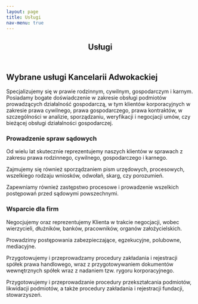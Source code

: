 ```yaml
---
layout: page
title: Usługi
nav-menu: true
---
```


<!-- Main -->
<div id="main" class="alt">

<!-- One -->
<section id="one">
	<div class="inner">
		<header class="major">
			<h1>Usługi</h1>
		</header>

<!-- Content -->
<h2 id="content">Wybrane usługi Kancelarii Adwokackiej</h2>
<p>
	Specjalizujemy się w prawie rodzinnym, cywilnym, gospodarczym i karnym. Posiadamy bogate doświadczenie w zakresie obsługi podmiotów prowadzących działalność gospodarczą, w tym klientów korporacyjnych w zakresie prawa cywilnego, prawa gospodarczego, prawa kontraktów, w szczególności w analizie, sporządzaniu, weryfikacji i negocjacji umów, czy bieżącej obsługi działalności gospodarczej. 
</p>
<div class="row">
	<div class="4u 12u$(small)">
		<h3>Prowadzenie spraw sądowych</h3>
		<p>Od wielu lat skutecznie reprezentujemy naszych klientów w sprawach z zakresu prawa rodzinnego, cywilnego, gospodarczego i karnego.</p>
		<p> Zajmujemy się również sporządzaniem pism urzędowych, procesowych, wszelkiego rodzaju wniosków, odwołań, skarg, czy porozumień.</p>
		<p>Zapewniamy również zastępstwo procesowe i prowadzenie wszelkich postępowań przed sądowymi powszechnymi.</p>
	</div>
	<div class="8u$ 12u$(small)">
		<h3>Wsparcie dla firm</h3>
		<p>Negocjujemy oraz reprezentujemy Klienta w trakcie negocjacji, wobec wierzycieli, dłużników, banków, pracowników, organów założycielskich.</p>
		<p>Prowadzimy postępowania zabezpieczające, egzekucyjne, polubowne, mediacyjne.</p>
		<p>Przygotowujemy i przeprowadzamy procedury zakładania i rejestracji spółek prawa handlowego, wraz z przygotowywaniem dokumentów wewnętrznych spółek wraz z nadaniem tzw. rygoru korporacyjnego.</p>
		<p>Przygotowujemy i przeprowadzanie procedury przekształcania podmiotów, likwidacji podmiotów, a także procedury zakładania i rejestracji fundacji, stowarzyszeń.</p>
	</div>
</div>
